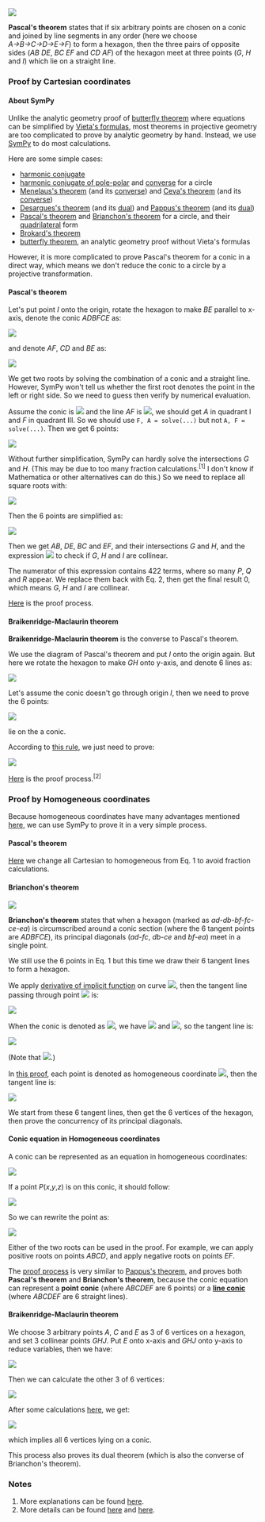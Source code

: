 <img src="diagrams/pascal.png">

**Pascal's theorem** states that if six arbitrary points are chosen on a conic and joined by line segments in any order (here we choose *A→B→C→D→E→F*) to form a hexagon, then the three pairs of opposite sides (*AB DE*, *BC EF* and *CD AF*) of the hexagon meet at three points (*G*, *H* and *I*) which lie on a straight line.

### Proof by Cartesian coordinates

#### About SymPy

Unlike the analytic geometry proof of [butterfly theorem](butterfly.md) where equations can be simplified by [Vieta's formulas](https://en.wikipedia.org/wiki/Vieta%27s_formulas), most theorems in projective geometry are too complicated to prove by analytic geometry by hand. Instead, we use [SymPy](https://en.wikipedia.org/wiki/SymPy) to do most calculations.

Here are some simple cases:

- [harmonic conjugate](projective/harmonic-c.py)
- [harmonic conjugate of pole-polar](projective/pole-polar-circle-c1.py) and [converse](projective/pole-polar-circle-c2.py) for a circle
- [Menelaus's theorem](projective/menelaus-c1.py) (and its [converse](projective/menelaus-c2.py)) and [Ceva's theorem](projective/ceva-c1.py) (and its [converse](projective/ceva-c2.py))
- [Desargues's theorem](projective/desargues-c1.py) (and its [dual](projective/desargues-c2.py)) and [Pappus's theorem](projective/pappus-c1.py) (and its [dual](projective/pappus-c2.py))
- [Pascal's theorem](projective/pascal-circle-c.py) and [Brianchon's theorem](projective/brianchon-circle-c.py) for a circle, and their [quadrilateral](projective/pascal-brianchon-circle-c4.py) form
- [Brokard's theorem](projective/brokard-c.py)
- [butterfly theorem](projective/butterfly-c.py), an analytic geometry proof without Vieta's formulas

However, it is more complicated to prove Pascal's theorem for a conic in a direct way, which means we don't reduce the conic to a circle by a projective transformation.

#### Pascal's theorem

Let's put point *I* onto the origin, rotate the hexagon to make *BE* parallel to x-axis, denote the conic *ADBFCE* as:

<img src="https://latex.codecogs.com/gif.latex?ax^2+2bxy+cy^2+2dx+2ey+f=0">

and denote *AF*, *CD* and *BE* as:

<img src="https://latex.codecogs.com/gif.latex?\begin{cases}AF:y=gx\\CD:y=hx\\BE:y=k\end{cases}">

We get two roots by solving the combination of a conic and a straight line. However, SymPy won't tell us whether the first root denotes the point in the left or right side. So we need to guess then verify by numerical evaluation.

Assume the conic is <img src="https://latex.codecogs.com/gif.latex?x^2+y^2-1=0"> and the line *AF* is <img src="https://latex.codecogs.com/gif.latex?y=x">, we should get *A* in quadrant I and *F* in quadrant III. So we should use `F, A = solve(...)` but not `A, F = solve(...)`. Then we get 6 points:

<img src="https://latex.codecogs.com/gif.latex?\begin{cases}x_\text{A}=-\dfrac{d+eg-\sqrt{-af-2bfg-cfg^2+d^2+2deg+e^2g^2}}{a+2bg+cg^2}\\[1em]x_\text{B}=-\dfrac{bk+d+\sqrt{-ack^2-2aek-af+b^2k^2+2bdk+d^2}}a\\[1em]x_\text{C}=-\dfrac{d+eh-\sqrt{-af-2bfh-cfh^2+d^2+2deh+e^2h^2}}{a+2bh+ch^2}\\[1em]x_\text{D}=-\dfrac{d+eh+\sqrt{-af-2bfh-cfh^2+d^2+2deh+e^2h^2}}{a+2bh+ch^2}\\[1em]x_\text{E}=-\dfrac{bk+d-\sqrt{-ack^2-2aek-af+b^2k^2+2bdk+d^2}}a\\[1em]x_\text{F}=-\dfrac{d+eg+\sqrt{-af-2bfg-cfg^2+d^2+2deg+e^2g^2}}{a+2bg+cg^2}\end{cases}\;\text{(Eq.\,1)">

Without further simplification, SymPy can hardly solve the intersections *G* and *H*. (This may be due to too many fraction calculations.<sup>[1]</sup> I don't know if Mathematica or other alternatives can do this.) So we need to replace all square roots with:

<img src="https://latex.codecogs.com/gif.latex?\begin{cases}P=\sqrt{-af-2bfg-cfg^2+d^2+2deg+e^2g^2}\\Q=\sqrt{-af-2bfh-cfh^2+d^2+2deh+e^2h^2}\\R=\sqrt{-ack^2-2aek-af+b^2k^2+2bdk+d^2}\end{cases}\;\text{(Eq.\,2)}">

Then the 6 points are simplified as:

<img src="https://latex.codecogs.com/gif.latex?\begin{cases}x_\text{A}=-\dfrac{d+eg-P}{a+2bg+cg^2}\\[1em]x_\text{B}=-\dfrac{bk+d+R}a\\[1em]x_\text{C}=-\dfrac{d+eh-Q}{a+2bh+ch^2}\\[1em]x_\text{D}=-\dfrac{d+eh+Q}{a+2bh+ch^2}\\[1em]x_\text{E}=-\dfrac{bk+d-R}a\\[1em]x_\text{F}=-\dfrac{d+eg+P}{a+2bg+cg^2}\end{cases}">

Then we get *AB*, *DE*, *BC* and *EF*, and their intersections *G* and *H*, and the expression <img src="https://latex.codecogs.com/gif.latex?x_\text{G}y_\text{H}-x_\text{H}y_\text{G}"> to check if *G*, *H* and *I* are collinear.

The numerator of this expression contains 422 terms, where so many *P*, *Q* and *R* appear. We replace them back with Eq. 2, then get the final result 0, which means *G*, *H* and *I* are collinear.

[Here](projective/pascal-c.py) is the proof process.

#### Braikenridge-Maclaurin theorem

**Braikenridge-Maclaurin theorem** is the converse to Pascal's theorem.

We use the diagram of Pascal's theorem and put *I* onto the origin again. But here we rotate the hexagon to make *GH* onto y-axis, and denote 6 lines as:

<img src="https://latex.codecogs.com/gif.latex?\begin{cases}AB:y=jx+g\\DE:y=kx+g\\BC:y=mx+h\\EF:y=nx+h\\AF:y=px\\CD:y=qx\end{cases}">

Let's assume the conic doesn't go through origin *I*, then we need to prove the 6 points:

<img src="https://latex.codecogs.com/gif.latex?\begin{cases}A:\left(\dfrac{g}{p-j},\dfrac{gp}{p-j}\right)\\[1em]B:\left(\dfrac{h-g}{j-m},\dfrac{hj-gm}{j-m}\right)\\[1em]C:\left(\dfrac{h}{q-m},\dfrac{hq}{q-m}\right)\\[1em]D:\left(\dfrac{g}{q-k},\dfrac{gq}{q-k}\right)\\[1em]E:\left(\dfrac{h-g}{k-n},\dfrac{hk-gn}{k-n}\right)\\[1em]F:\left(\dfrac{h}{p-n},\dfrac{hp}{p-n}\right)\end{cases}">

lie on the a conic.

According to [this rule](https://en.wikipedia.org/wiki/Five_points_determine_a_conic#Construction), we just need to prove:

<img src="https://latex.codecogs.com/gif.latex?{\det\left[\begin{matrix}\dfrac{g^2}{\left(p-j\right)^2}&\dfrac{g^2p}{\left(p-j\right)^2}&\dfrac{g^2p^2}{\left(p-j\right)^2}&\dfrac{g}{p-j}&\dfrac{gp}{p-j}&1\\\dfrac{\left(h-g\right)^2}{\left(j-m\right)^2}&\dfrac{\left(h-g\right)\left(hj-gm\right)}{\left(j-m\right)^2}&\dfrac{\left(hj-gm\right)^2}{\left(j-m\right)^2}&\dfrac{h-g}{j-m}&\dfrac{hj-gm}{j-m}&1\\\dfrac{h^2}{\left(q-m\right)^2}&\dfrac{h^2q}{\left(q-m\right)^2}&\dfrac{h^2q^2}{\left(q-m\right)^2}&\dfrac{h}{q-m}&\dfrac{hq}{q-m}&1\\\dfrac{g^2}{\left(q-k\right)^2}&\dfrac{g^2q}{\left(q-k\right)^2}&\dfrac{g^2q^2}{\left(q-k\right)^2}&\dfrac{g}{q-k}&\dfrac{gq}{q-k}&1\\\dfrac{\left(h-g\right)^2}{\left(k-n\right)^2}&\dfrac{\left(h-g\right)\left(hk-gn\right)}{\left(k-n\right)^2}&\dfrac{\left(hk-gn\right)^2}{\left(k-n\right)^2}&\dfrac{h-g}{k-n}&\dfrac{hk-gn}{k-n}&1\\\dfrac{h^2}{\left(p-n\right)^2}&\dfrac{h^2p}{\left(p-n\right)^2}&\dfrac{h^2p^2}{\left(p-n\right)^2}&\dfrac{h}{p-n}&\dfrac{hp}{p-n}&1\end{matrix}\right]=0}">

[Here](projective/braikenridge-maclaurin-c.py) is the proof process.<sup>[2]</sup>

### Proof by Homogeneous coordinates

Because homogeneous coordinates have many advantages mentioned [here](desargues.md#proof-by-homogeneous-coordinates), we can use SymPy to prove it in a very simple process.

#### Pascal's theorem

[Here](projective/pascal-h.py) we change all Cartesian to homogeneous from Eq. 1 to avoid fraction calculations.

#### Brianchon's theorem

<img src="diagrams/brianchon.png">

**Brianchon's theorem** states that when a hexagon (marked as *ad-db-bf-fc-ce-ea*) is circumscribed around a conic section (where the 6 tangent points are *ADBFCE*), its principal diagonals (*ad-fc*, *db-ce* and *bf-ea*) meet in a single point.

We still use the 6 points in Eq. 1 but this time we draw their 6 tangent lines to form a hexagon.

We apply [derivative of implicit function](https://en.wikipedia.org/wiki/Implicit_function#Implicit_differentiation) on curve <img src="https://latex.codecogs.com/gif.latex?F(x,y)=0">, then the tangent line passing through point <img src="https://latex.codecogs.com/gif.latex?(x_0,y_0)"> is:

<img src="https://latex.codecogs.com/gif.latex?F_x(x_0,y_0)(x-x_0)+F_y(y_0,y_0)(y-y_0)=0">

When the conic is denoted as <img src="https://latex.codecogs.com/gif.latex?F(x,y)=ax^2+2bxy+cy^2+2dx+2ey+f=0">, we have <img src="https://latex.codecogs.com/gif.latex?F_x=2ax+2by+2d"> and <img src="https://latex.codecogs.com/gif.latex?F_y=2bx+2cy+2e">, so the tangent line is:

<img src="https://latex.codecogs.com/gif.latex?(ax_0+by_0+d)x+(bx_0+cy_0+e)y+(dx_0+ey_0+f)=0">

(Note that <img src="https://latex.codecogs.com/gif.latex?ax_0^2+2bx_0y_0+cy_0^2+2dx_0+2ey_0+f=0">.)

In [this proof](projective/brianchon-h.py), each point is denoted as homogeneous coordinate <img src="https://latex.codecogs.com/gif.latex?(x_0,y_0,z_0)">, then the tangent line is:

<img src="https://latex.codecogs.com/gif.latex?[ax_0+by_0+dz_0,bx_0+cy_0+ez_0,dx_0+ey_0+fz_0]">

We start from these 6 tangent lines, then get the 6 vertices of the hexagon, then prove the concurrency of its principal diagonals.

#### Conic equation in Homogeneous coordinates

A conic can be represented as an equation in homogeneous coordinates:

<img src="https://latex.codecogs.com/gif.latex?ax^2+2bxy+cy^2+2dxz+2eyz+fz^2=0">

If a point *P*(*x*,*y*,*z*) is on this conic, it should follow:

<img src="https://latex.codecogs.com/gif.latex?z=\frac{-dx-ey\pm\sqrt{-afx^2-2bfxy-cfy^2+d^2x^2+2dexy+e^2y^2}}{f}">

So we can rewrite the point as:

<img src="https://latex.codecogs.com/gif.latex?P(fx,fy,-dx-ey\pm\sqrt{-afx^2-2bfxy-cfy^2+d^2x^2+2dexy+e^2y^2})">

Either of the two roots can be used in the proof. For example, we can apply positive roots on points *ABCD*, and apply negative roots on points *EF*.

The [proof process](projective/pascal-brianchon-h.py) is very similar to [Pappus's theorem](desargues.md#proof-of-pappuss-theorem), and proves both **Pascal's theorem** and **Brianchon's theorem**, because the conic equation can represent a **point conic** (where *ABCDEF* are 6 points) or a **[line conic](https://en.wikipedia.org/wiki/Conic_section#Line_conics)** (where *ABCDEF* are 6 straight lines).

#### Braikenridge-Maclaurin theorem

We choose 3 arbitrary points *A*, *C* and *E* as 3 of 6 vertices on a hexagon, and set 3 collinear points *GHJ*. Put *E* onto x-axis and *GHJ* onto y-axis to reduce variables, then we have:

<img src="https://latex.codecogs.com/gif.latex?\begin{cases}A:(a,b,c)\\C:(d,e,f)\\E:(g,0,h)\\G:(0,j,k)\\H:(0,m,n)\\J:(0,p,q)\end{cases}">

Then we can calculate the other 3 of 6 vertices:

<img src="https://latex.codecogs.com/gif.latex?\begin{cases}B=AB{\cap}BC=AG{\cap}HC\\D=CD{\cap}DE=CJ{\cap}GE\\F=EF{\cap}FA=EH{\cap}JA\end{cases}">

After some calculations [here](projective/braikenridge-maclaurin-h.py), we get: 

<img src="https://latex.codecogs.com/gif.latex?\det\left[\begin{matrix}x_\text{A}^2&x_\text{A}y_\text{A}&y_\text{A}^2&x_\text{A}z_\text{A}&y_\text{A}z_\text{A}&z_\text{A}^2\\x_\text{B}^2&x_\text{B}y_\text{B}&y_\text{B}^2&x_\text{B}z_\text{B}&y_\text{B}z_\text{B}&z_\text{B}^2\\x_\text{C}^2&x_\text{C}y_\text{C}&y_\text{C}^2&x_\text{C}z_\text{C}&y_\text{C}z_\text{C}&z_\text{C}^2\\x_\text{D}^2&x_\text{D}y_\text{D}&y_\text{D}^2&x_\text{D}z_\text{D}&y_\text{D}z_\text{D}&z_\text{D}^2\\x_\text{E}^2&x_\text{E}y_\text{E}&y_\text{E}^2&x_\text{E}z_\text{E}&y_\text{E}z_\text{E}&z_\text{E}^2\\x_\text{F}^2&x_\text{F}y_\text{F}&y_\text{F}^2&x_\text{F}z_\text{F}&y_\text{F}z_\text{F}&z_\text{F}^2\end{matrix}\right]=0">

which implies all 6 vertices lying on a conic.

This process also proves its dual theorem (which is also the converse of Brianchon's theorem).

### Notes

1. More explanations can be found [here](https://docs.sympy.org/latest/tutorial/simplification.html).
2. More details can be found [here](https://math.stackexchange.com/questions/4232539) and [here](https://docs.sympy.org/latest/modules/matrices/matrices.html#sympy.matrices.matrices.MatrixDeterminant.det).